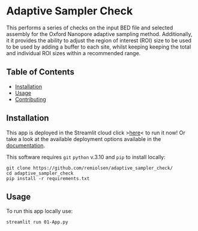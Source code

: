 # Adaptive Sampler Check

This performs a series of checks on the input BED file and selected assembly for the Oxford Nanopore adaptive sampling method. 
Additionally, it it provides the ability to adjust the region of interest (ROI) size to be used to be used by adding a buffer to each site,
whilst keeping keeping the total and individual ROI sizes within a recommended range.

## Table of Contents

- [Installation](#installation)
- [Usage](#usage)
- [Contributing](#contributing)

## Installation

This app is deployed in the Streamlit cloud click >[here](https://adaptivesamplercheck.streamlit.app/)< to run it now!
Or take a look at the available deployment options available in the [documentation](https://docs.streamlit.io/deploy).

This software requires `git` `python` v.3.10 and `pip` to install locally:

```
git clone https://github.com/remiolsen/adaptive_sampler_check/
cd adaptive_sampler_check
pip install -r requirements.txt
```

## Usage

To run this app locally use:

```
streamlit run 01-App.py
```

